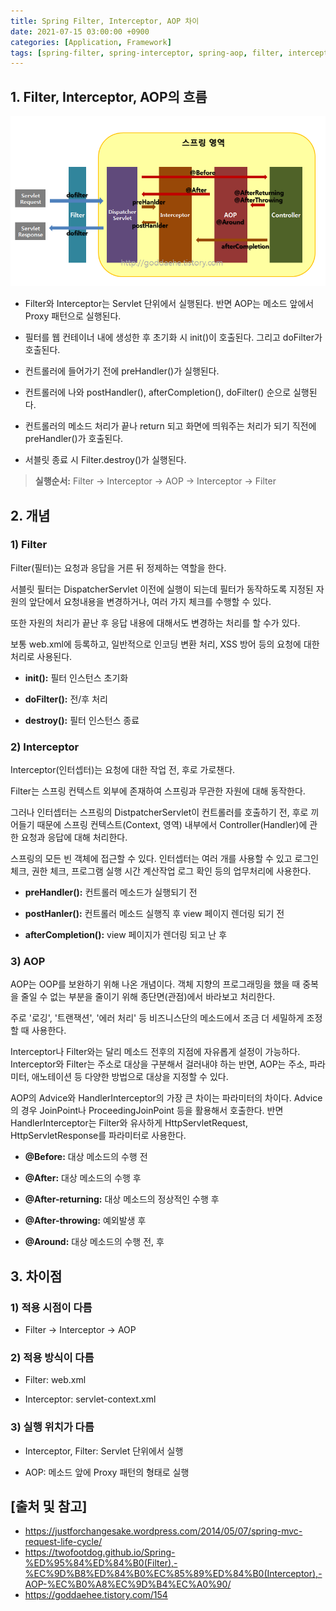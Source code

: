 ```yaml
---
title: Spring Filter, Interceptor, AOP 차이
date: 2021-07-15 03:00:00 +0900
categories: [Application, Framework]
tags: [spring-filter, spring-interceptor, spring-aop, filter, interceptor, aop, filter-interceptor-aop, 스프링-필터, 스프링-인터셉터, 스프링-aop, 필터, 인터셉터, 필터-인터셉터-aop]
---
```


## 1. Filter, Interceptor, AOP의 흐름

![flow](/assets/img/2021-07-15-spring-filter-interceptor-aop-differences/flow.png)

* Filter와 Interceptor는 Servlet 단위에서 실행된다. 반면 AOP는 메소드 앞에서 Proxy 패턴으로 실행된다.

* 필터를 웹 컨테이너 내에 생성한 후 초기화 시 init()이 호출된다. 그리고 doFilter가 호출된다.

* 컨트롤러에 들어가기 전에 preHandler()가 실행된다.

* 컨트롤러에 나와 postHandler(), afterCompletion(), doFilter() 순으로 실행된다.

* 컨트롤러의 메소드 처리가 끝나 return 되고 화면에 띄워주는 처리가 되기 직전에 preHandler()가 호출된다.

* 서블릿 종료 시 Filter.destroy()가 실행된다.

> __실행순서:__ Filter → Interceptor → AOP → Interceptor → Filter

## 2. 개념

### 1) Filter
Filter(필터)는 요청과 응답을 거른 뒤 정제하는 역할을 한다.

서블릿 필터는 DispatcherServlet 이전에 실행이 되는데 필터가 동작하도록 지정된 자원의 앞단에서 요청내용을 변경하거나, 여러 가지 체크를 수행할 수 있다.

또한 자원의 처리가 끝난 후 응답 내용에 대해서도 변경하는 처리를 할 수가 있다.

보통 web.xml에 등록하고, 일반적으로 인코딩 변환 처리, XSS 방어 등의 요청에 대한 처리로 사용된다.

* __init():__ 필터 인스턴스 초기화

* __doFilter():__ 전/후 처리

* __destroy():__ 필터 인스턴스 종료

### 2) Interceptor
Interceptor(인터셉터)는 요청에 대한 작업 전, 후로 가로챈다.

Filter는 스프링 컨텍스트 외부에 존재하여 스프링과 무관한 자원에 대해 동작한다.

그러나 인터셉터는 스프링의 DistpatcherServlet이 컨트롤러를 호출하기 전, 후로 끼어들기 때문에 스프링 컨텍스트(Context, 영역) 내부에서 Controller(Handler)에 관한 요청과 응답에 대해 처리한다.

스프링의 모든 빈 객체에 접근할 수 있다. 인터셉터는 여러 개를 사용할 수 있고 로그인 체크, 권한 체크, 프로그램 실행 시간 계산작업 로그 확인 등의 업무처리에 사용한다.

* __preHandler():__ 컨트롤러 메소드가 실행되기 전

* __postHanler():__ 컨트롤러 메소드 실행직 후 view 페이지 렌더링 되기 전

* __afterCompletion():__ view 페이지가 렌더링 되고 난 후

### 3) AOP
AOP는 OOP를 보완하기 위해 나온 개념이다. 객체 지향의 프로그래밍을 했을 때 중복을 줄일 수 없는 부분을 줄이기 위해 종단면(관점)에서 바라보고 처리한다.

주로 '로깅', '트랜잭션', '에러 처리' 등 비즈니스단의 메소드에서 조금 더 세밀하게 조정할 때 사용한다.

Interceptor나 Filter와는 달리 메소드 전후의 지점에 자유롭게 설정이 가능하다. Interceptor와 Filter는 주소로 대상을 구분해서 걸러내야 하는 반면, AOP는 주소, 파라미터, 애노테이션 등 다양한 방법으로 대상을 지정할 수 있다.

AOP의 Advice와 HandlerInterceptor의 가장 큰 차이는 파라미터의 차이다. Advice의 경우 JoinPoint나 ProceedingJoinPoint 등을 활용해서 호출한다. 반면 HandlerInterceptor는 Filter와 유사하게 HttpServletRequest, HttpServletResponse를 파라미터로 사용한다.

* __@Before:__ 대상 메소드의 수행 전

* __@After:__ 대상 메소드의 수행 후

* __@After-returning:__ 대상 메소드의 정상적인 수행 후

* __@After-throwing:__ 예외발생 후

* __@Around:__ 대상 메소드의 수행 전, 후

## 3. 차이점

### 1) 적용 시점이 다름

* Filter → Interceptor → AOP

### 2) 적용 방식이 다름

* Filter: web.xml

* Interceptor: servlet-context.xml

### 3) 실행 위치가 다름

* Interceptor, Filter: Servlet 단위에서 실행

* AOP: 메소드 앞에 Proxy 패턴의 형태로 실행

## [출처 및 참고]
* <https://justforchangesake.wordpress.com/2014/05/07/spring-mvc-request-life-cycle/>
* <https://twofootdog.github.io/Spring-%ED%95%84%ED%84%B0(Filter),-%EC%9D%B8%ED%84%B0%EC%85%89%ED%84%B0(Interceptor),-AOP-%EC%B0%A8%EC%9D%B4%EC%A0%90/>
* <https://goddaehee.tistory.com/154>
